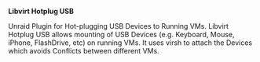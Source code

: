 **Libvirt Hotplug USB**

Unraid Plugin for Hot-plugging USB Devices to Running VMs. Libvirt Hotplug USB allows mounting of USB Devices (e.g. Keyboard, Mouse, iPhone, FlashDrive, etc) on running VMs. It uses virsh to attach the Devices which avoids Conflicts between different VMs. 